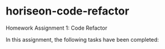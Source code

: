 # horiseon-code-refactor
Homework Assignment 1: Code Refactor

In this assignment, the following tasks have been completed: